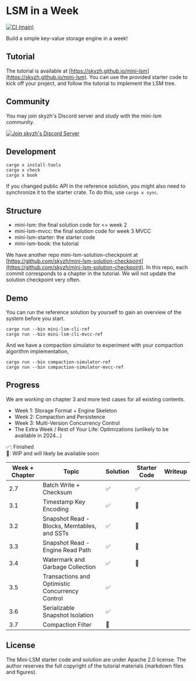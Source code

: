 # LSM in a Week

[![CI (main)](https://github.com/skyzh/mini-lsm/actions/workflows/main.yml/badge.svg)](https://github.com/skyzh/mini-lsm/actions/workflows/main.yml)

Build a simple key-value storage engine in a week!

## Tutorial

The tutorial is available at [https://skyzh.github.io/mini-lsm](https://skyzh.github.io/mini-lsm). You can use the provided starter
code to kick off your project, and follow the tutorial to implement the LSM tree.

## Community

You may join skyzh's Discord server and study with the mini-lsm community.

[![Join skyzh's Discord Server](https://dcbadge.vercel.app/api/server/ZgXzxpua3H)](https://skyzh.dev/join/discord)

## Development

```
cargo x install-tools
cargo x check
cargo x book
```

If you changed public API in the reference solution, you might also need to synchronize it to the starter crate.
To do this, use `cargo x sync`.

## Structure

* mini-lsm: the final solution code for <= week 2
* mini-lsm-mvcc: the final solution code for week 3 MVCC
* mini-lsm-starter: the starter code
* mini-lsm-book: the tutorial

We have another repo mini-lsm-solution-checkpoint at [https://github.com/skyzh/mini-lsm-solution-checkpoint](https://github.com/skyzh/mini-lsm-solution-checkpoint). In this repo, each commit corresponds to a chapter in the tutorial. We will not update the solution checkpoint very often.

## Demo

You can run the reference solution by yourself to gain an overview of the system before you start.

```
cargo run --bin mini-lsm-cli-ref
cargo run --bin mini-lsm-cli-mvcc-ref
```

And we have a compaction simulator to experiment with your compaction algorithm implementation,

```
cargo run --bin compaction-simulator-ref
cargo run --bin compaction-simulator-mvcc-ref
```

## Progress

We are working on chapter 3 and more test cases for all existing contents.

* Week 1: Storage Format + Engine Skeleton
* Week 2: Compaction and Persistence
* Week 3: Multi-Version Concurrency Control
* The Extra Week / Rest of Your Life: Optimizations  (unlikely to be available in 2024...)

✅: Finished \
🚧: WIP and will likely be available soon

| Week + Chapter | Topic                                           | Solution | Starter Code | Writeup |
| -------------- | ----------------------------------------------- | -------- | ------------ | ------- |
| 2.7            | Batch Write + Checksum                          | ✅        | ✅            |         |
| 3.1            | Timestamp Key Encoding                          | ✅        | 🚧            |         |
| 3.2            | Snapshot Read - Blocks, Memtables, and SSTs     | ✅        | 🚧            |         |
| 3.3            | Snapshot Read - Engine Read Path                | ✅        | 🚧            |         |
| 3.4            | Watermark and Garbage Collection                | ✅        | 🚧            |         |
| 3.5            | Transactions and Optimistic Concurrency Control | ✅        |              |         |
| 3.6            | Serializable Snapshot Isolation                 | ✅        |              |         |
| 3.7            | Compaction Filter                               | 🚧        |              |         |

## License

The Mini-LSM starter code and solution are under Apache 2.0 license. The author reserves the full copyright of the tutorial materials (markdown files and figures).
